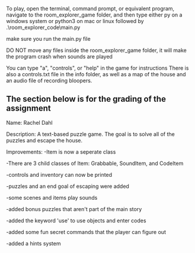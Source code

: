 To play, open the terminal, command prompt, or equivalent program,
navigate to the room_explorer_game folder, and then type either py
on a windows system or python3 on mac or linux followed by
.\room_explorer_code\main.py

make sure you run the main.py file

DO NOT move any files inside the room_explorer_game folder, it will
make the program crash when sounds are played

You can type "a", "controls", or "help" in the game for instructions
There is also a controls.txt file in the info folder, as well as 
a map of the house and an audio file of recording bloopers.


The section below is for the grading of the assignment
------------------------------------------------------                                                                                                                                         
Name: 
Rachel Dahl
                                                                                                                                         
Description: 
A text-based puzzle game. The goal is to 
solve all of the puzzles and escape the house.
                                                                                                                                         
Improvements: 
-Item is now a seperate class

-There are 3 child classes of Item: Grabbable, SoundItem, and CodeItem

-controls and inventory can now be printed

-puzzles and an end goal of escaping were added

-some scenes and items play sounds

-added bonus puzzles that aren't part of the main story

-added the keyword 'use' to use objects and enter codes

-added some fun secret commands that the player can figure out

-added a hints system

